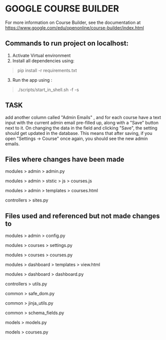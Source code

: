 # GOOGLE COURSE BUILDER
For more information on Course Builder, see the documentation at
https://www.google.com/edu/openonline/course-builder/index.html

## Commands to run project on localhost:

1) Activate Virtual environment
2) Install all dependencies using:
> pip install -r requirements.txt 
3) Run the app using :
> ./scripts/start_in_shell.sh -f -s


## TASK
add another column called "Admin Emails" , and for each course have a 
text input with the current admin email pre-filled up, along with a "Save" 
button next to it. On changing the data in the field and clicking "Save", 
the setting should get updated in the database. This means that after saving, 
if you open "Settings -> Course" once again, you should see the new admin emails.

## Files where changes have been made
modules > admin > admin.py

modules > admin > ststic > js > courses.js

modules > admin > templates > courses.html

controllers > sites.py 

## Files used and referenced but not made changes to
modules > admin > config.py

modules > courses > settings.py

modules > courses > courses.py

modules > dashboard > templates > view.html

modules > dashboard > dashboard.py

controllers > utils.py 

common > safe_dom.py

common > jinja_utils.py

common > schema_fields.py

models > models.py

models > courses.py



